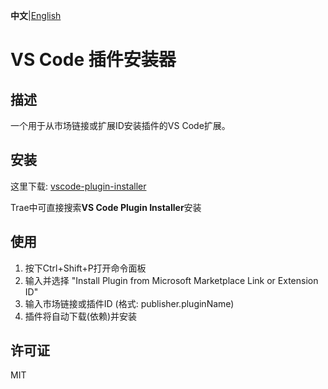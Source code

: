 **中文**|[English](README_en.md)

# VS Code 插件安装器

## 描述
一个用于从市场链接或扩展ID安装插件的VS Code扩展。

## 安装
这里下载: [vscode-plugin-installer](https://open-vsx.org/extension/Sylar/vscode-plugin-installer)

Trae中可直接搜索**VS Code Plugin Installer**安装

## 使用
1. 按下Ctrl+Shift+P打开命令面板
2. 输入并选择 "Install Plugin from Microsoft Marketplace Link or Extension ID"
3. 输入市场链接或插件ID (格式: publisher.pluginName)
4. 插件将自动下载(依赖)并安装

## 许可证
MIT